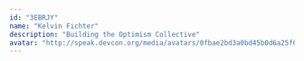 ```yaml
---
id: "3EBRJY"
name: "Kelvin Fichter"
description: "Building the Optimism Collective"
avatar: "http://speak.devcon.org/media/avatars/0fbae2bd3a0bd45b0d6a25f6459d95a3_0ID1knM.gif"
---
```

